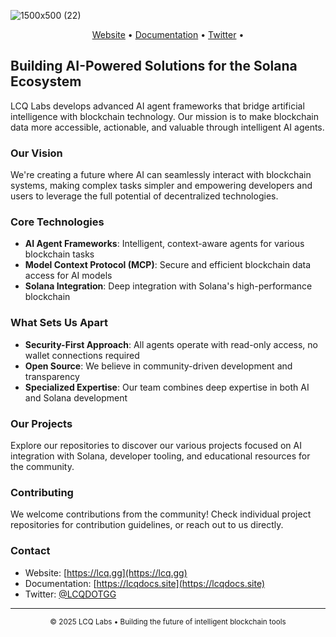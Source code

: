 

![1500x500 (22)](https://github.com/user-attachments/assets/4504fcab-4bc8-4a51-87f1-994125dba553)

<p align="center">
  <a href="https://lcq.gg">Website</a> •
  <a href="https://lcqdocs.site">Documentation</a> •
  <a href="https://x.com/lcqdotgg">Twitter</a> •
</p>

## Building AI-Powered Solutions for the Solana Ecosystem

LCQ Labs develops advanced AI agent frameworks that bridge artificial intelligence with blockchain technology. Our mission is to make blockchain data more accessible, actionable, and valuable through intelligent AI agents.

### Our Vision

We're creating a future where AI can seamlessly interact with blockchain systems, making complex tasks simpler and empowering developers and users to leverage the full potential of decentralized technologies.

### Core Technologies

- **AI Agent Frameworks**: Intelligent, context-aware agents for various blockchain tasks
- **Model Context Protocol (MCP)**: Secure and efficient blockchain data access for AI models
- **Solana Integration**: Deep integration with Solana's high-performance blockchain

### What Sets Us Apart

- **Security-First Approach**: All agents operate with read-only access, no wallet connections required
- **Open Source**: We believe in community-driven development and transparency
- **Specialized Expertise**: Our team combines deep expertise in both AI and Solana development

### Our Projects

Explore our repositories to discover our various projects focused on AI integration with Solana, developer tooling, and educational resources for the community.

### Contributing

We welcome contributions from the community! Check individual project repositories for contribution guidelines, or reach out to us directly.

### Contact

- Website: [https://lcq.gg](https://lcq.gg)
- Documentation: [https://lcqdocs.site](https://lcqdocs.site)
- Twitter: [@LCQDOTGG]([https://x.com/lcq_AI)

---

<p align="center">
  <sub>© 2025 LCQ Labs • Building the future of intelligent blockchain tools</sub>
</p>
